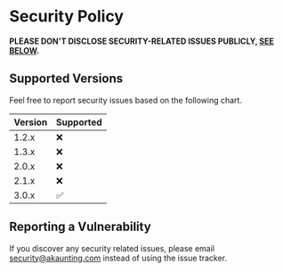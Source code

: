 # Security Policy

**PLEASE DON'T DISCLOSE SECURITY-RELATED ISSUES PUBLICLY, [SEE BELOW](#reporting-a-vulnerability).**

## Supported Versions

Feel free to report security issues based on the following chart.

| Version | Supported          |
| ------- | ------------------ |
| 1.2.x   | :x:                |
| 1.3.x   | :x:                |
| 2.0.x   | :x:                |
| 2.1.x   | :x: |
| 3.0.x   | :white_check_mark: |

## Reporting a Vulnerability

If you discover any security related issues, please email security@akaunting.com instead of using the issue tracker.
